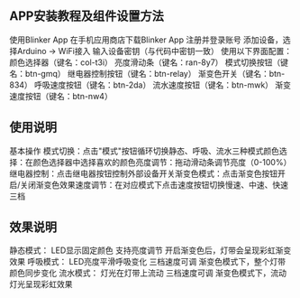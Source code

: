 ## APP安装教程及组件设置方法
使用Blinker App
在手机应用商店下载Blinker App
注册并登录账号
添加设备，选择Arduino -> WiFi接入
输入设备密钥（与代码中密钥一致）
使用以下界面配置：
颜色选择器（键名：col-t3i）
亮度滑动条（键名：ran-8y7）
模式切换按钮（键名：btn-gmq）
继电器控制按钮（键名：btn-relay）
渐变色开关（键名：btn-834）
呼吸速度按钮（键名：btn-2da）
流水速度按钮（键名：btn-mwk）
渐变速度按钮（键名：btn-nw4）

## 使用说明
基本操作
​​模式切换​​：点击"模式"按钮循环切换静态、呼吸、流水三种模式
​​颜色选择​​：在颜色选择器中选择喜欢的颜色
​​亮度调节​​：拖动滑动条调节亮度（0-100%）
​​继电器控制​​：点击继电器按钮控制外部设备开关
​​渐变色模式​​：点击渐变色按钮开启/关闭渐变色效果
​​速度调节​​：在对应模式下点击速度按钮切换慢速、中速、快速三档
## 效果说明
​​静态模式​​：
LED显示固定颜色
支持亮度调节
开启渐变色后，灯带会呈现彩虹渐变效果
​​呼吸模式​​：
LED亮度平滑呼吸变化
三档速度可调
渐变色模式下，整个灯带颜色同步变化
​​流水模式​​：
灯光在灯带上流动
三档速度可调
渐变色模式下，流动灯光呈现彩虹效果

